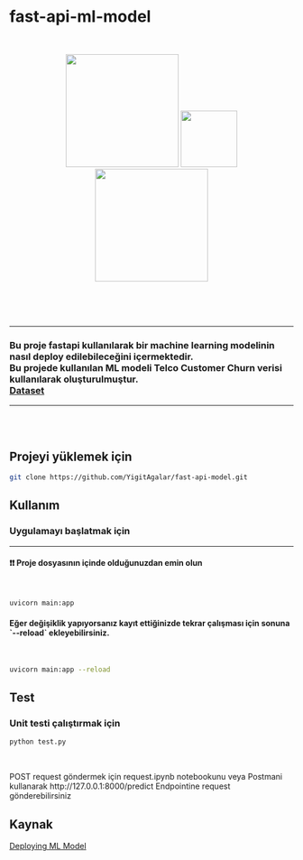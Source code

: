 # fast-api-ml-model

<br>

<p style="text-align:center">
<img src="https://fastapi.tiangolo.com/img/logo-margin/logo-teal.png" width="200" > 
<img src="https://upload.wikimedia.org/wikipedia/commons/thumb/0/05/Scikit_learn_logo_small.svg/2560px-Scikit_learn_logo_small.svg.png" width="100" > 
<img src="https://upload.wikimedia.org/wikipedia/commons/thumb/e/ed/Pandas_logo.svg/2560px-Pandas_logo.svg.png" width="200" >

</p>


<br><br><br>
<hr>
<h3> 
    Bu proje fastapi kullanılarak bir machine learning modelinin nasıl deploy edilebileceğini içermektedir.<br>
    Bu projede kullanılan ML modeli Telco Customer Churn verisi kullanılarak oluşturulmuştur.
    <br>
    <a href="https://www.kaggle.com/datasets/blastchar/telco-customer-churn">Dataset</a>


</h3>

<hr>
<br><br>

<h2>Projeyi yüklemek için</h2>


``` bash
git clone https://github.com/YigitAgalar/fast-api-model.git
```

<h2>Kullanım</h2>


<h3>Uygulamayı başlatmak için</h3>

<hr>
<h4> ❗❗ Proje dosyasının içinde olduğunuzdan emin olun</h4> <br>

``` bash
uvicorn main:app
```
<h4>Eğer değişiklik yapıyorsanız kayıt ettiğinizde tekrar çalışması için sonuna `--reload` ekleyebilirsiniz. </h4>
<br>

``` bash
uvicorn main:app --reload
```

<h2>Test</h2>


<h3>Unit testi çalıştırmak için</h3>

``` bash
python test.py
```

<br>
<p>POST request göndermek için <a>request.ipynb</a> notebookunu veya Postmani kullanarak <a>http://127.0.0.1:8000/predict</a> Endpointine request gönderebilirsiniz <p>


<h2>Kaynak</h2>
<a href="https://towardsdatascience.com/how-to-deploy-a-machine-learning-model-with-fastapi-docker-and-github-actions-13374cbd638a"> Deploying ML Model </a>
